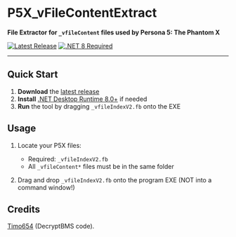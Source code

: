 # P5X_vFileContentExtract

**File Extractor for `_vfileContent` files used by Persona 5: The Phantom X**

[![Latest Release](https://img.shields.io/badge/Download-Latest_Release-blue?style=for-the-badge&logo=github)](https://github.com/DeathChaos25/P5X_vFileContentExtract/releases/latest)
[![.NET 8 Required](https://img.shields.io/badge/.NET-8.0-purple?style=for-the-badge)](https://dotnet.microsoft.com/en-us/download/dotnet/8.0)

---

## Quick Start
1. **Download** the [latest release](https://github.com/DeathChaos25/P5X_vFileContentExtract/releases/latest)
2. **Install** [.NET Desktop Runtime 8.0+](https://dotnet.microsoft.com/en-us/download/dotnet/8.0) if needed
3. **Run** the tool by dragging `_vfileIndexV2.fb` onto the EXE

## Usage
1. Locate your P5X files:
   - Required: `_vfileIndexV2.fb`
   - All `_vfileContent*` files must be in the same folder

2. Drag and drop `_vfileIndexV2.fb` onto the program EXE
   (NOT into a command window!)  
  
## Credits
  [Timo654](https://github.com/Timo654) (DecryptBMS code).  
